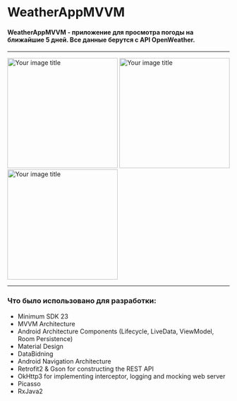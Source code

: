 # WeatherAppMVVM

#### WeatherAppMVVM - приложение для просмотра погоды на ближайшие 5 дней. Все данные берутся с API OpenWeather.

---

<img src="https://github.com/renat01/WeatherAppMVVM/raw/master/6YlC9W6h2OQ.jpg" alt="Your image title" width="250"/> <img src="https://github.com/renat01/WeatherAppMVVM/raw/master/l-sPU6ZWeXE.jpg" alt="Your image title" width="250"/> <img src="https://github.com/renat01/WeatherAppMVVM/raw/master/Fh_QR85fO1Y.jpg" alt="Your image title" width="250"/>

---

### Что было использовано для разработки:
* Minimum SDK 23
* MVVM Architecture
* Android Architecture Components (Lifecycle, LiveData, ViewModel, Room Persistence)
* Material Design
* DataBidning
* Android Navigation Architecture
* Retrofit2 & Gson for constructing the REST API
* OkHttp3 for implementing interceptor, logging and mocking web server
* Picasso
* RxJava2
